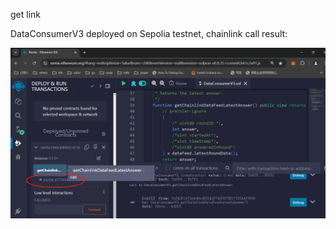get link

DataConsumerV3 deployed on Sepolia testnet, chainlink call result:

<img src="call-chainlink-result.png" alt="Solidity, Blockchain, and chainlink call result">
